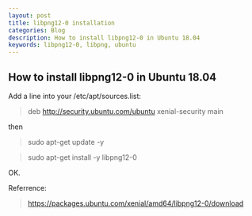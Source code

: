 ```yaml
---
layout: post
title: libpng12-0 installation
categories: Blog
description: How to install libpng12-0 in Ubuntu 18.04
keywords: libpng12-0, libpng, ubuntu
---
```


## How to install libpng12-0 in Ubuntu 18.04

Add a line into your /etc/apt/sources.list:
> deb http://security.ubuntu.com/ubuntu xenial-security main

then
> sudo apt-get update -y

> sudo apt-get install -y libpng12-0

OK.

Referrence:
> https://packages.ubuntu.com/xenial/amd64/libpng12-0/download